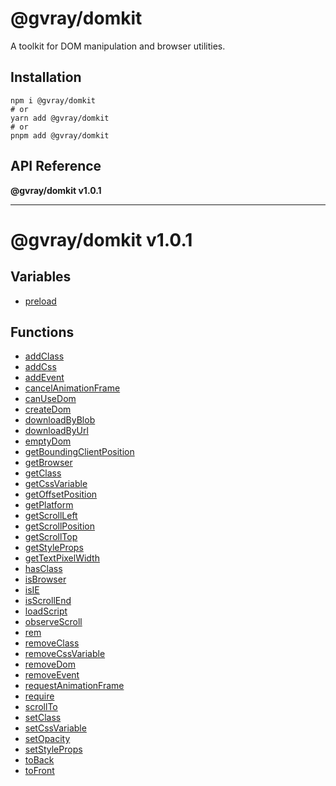 # @gvray/domkit

A toolkit for DOM manipulation and browser utilities.

## Installation

```shell
npm i @gvray/domkit
# or
yarn add @gvray/domkit
# or
pnpm add @gvray/domkit
```
<!-- AUTO-API-START -->

## API Reference

**@gvray/domkit v1.0.1**

***

# @gvray/domkit v1.0.1

## Variables

- [preload](variables/preload.md)

## Functions

- [addClass](docs/functions/addClass.md)
- [addCss](docs/functions/addCss.md)
- [addEvent](docs/functions/addEvent.md)
- [cancelAnimationFrame](docs/functions/cancelAnimationFrame.md)
- [canUseDom](docs/functions/canUseDom.md)
- [createDom](docs/functions/createDom.md)
- [downloadByBlob](docs/functions/downloadByBlob.md)
- [downloadByUrl](docs/functions/downloadByUrl.md)
- [emptyDom](docs/functions/emptyDom.md)
- [getBoundingClientPosition](docs/functions/getBoundingClientPosition.md)
- [getBrowser](docs/functions/getBrowser.md)
- [getClass](docs/functions/getClass.md)
- [getCssVariable](docs/functions/getCssVariable.md)
- [getOffsetPosition](docs/functions/getOffsetPosition.md)
- [getPlatform](docs/functions/getPlatform.md)
- [getScrollLeft](docs/functions/getScrollLeft.md)
- [getScrollPosition](docs/functions/getScrollPosition.md)
- [getScrollTop](docs/functions/getScrollTop.md)
- [getStyleProps](docs/functions/getStyleProps.md)
- [getTextPixelWidth](docs/functions/getTextPixelWidth.md)
- [hasClass](docs/functions/hasClass.md)
- [isBrowser](docs/functions/isBrowser.md)
- [isIE](docs/functions/isIE.md)
- [isScrollEnd](docs/functions/isScrollEnd.md)
- [loadScript](docs/functions/loadScript.md)
- [observeScroll](docs/functions/observeScroll.md)
- [rem](docs/functions/rem.md)
- [removeClass](docs/functions/removeClass.md)
- [removeCssVariable](docs/functions/removeCssVariable.md)
- [removeDom](docs/functions/removeDom.md)
- [removeEvent](docs/functions/removeEvent.md)
- [requestAnimationFrame](docs/functions/requestAnimationFrame.md)
- [require](docs/functions/require.md)
- [scrollTo](docs/functions/scrollTo.md)
- [setClass](docs/functions/setClass.md)
- [setCssVariable](docs/functions/setCssVariable.md)
- [setOpacity](docs/functions/setOpacity.md)
- [setStyleProps](docs/functions/setStyleProps.md)
- [toBack](docs/functions/toBack.md)
- [toFront](docs/functions/toFront.md)

<!-- AUTO-API-END -->